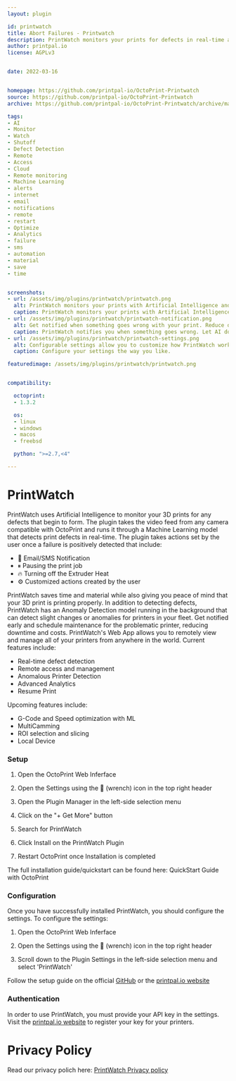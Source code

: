 ```yaml
---
layout: plugin

id: printwatch
title: Abort Failures - Printwatch
description: PrintWatch monitors your prints for defects in real-time and optimizes your 3D printers using Artificial Intelligence
author: printpal.io
license: AGPLv3


date: 2022-03-16


homepage: https://github.com/printpal-io/OctoPrint-Printwatch
source: https://github.com/printpal-io/OctoPrint-Printwatch
archive: https://github.com/printpal-io/OctoPrint-Printwatch/archive/master.zip

tags:
- AI
- Monitor
- Watch
- Shutoff
- Defect Detection
- Remote
- Access
- Cloud
- Remote monitoring
- Machine Learning
- alerts
- internet
- email
- notifications
- remote
- restart
- Optimize
- Analytics
- failure
- sms
- automation
- material
- save
- time


screenshots:
- url: /assets/img/plugins/printwatch/printwatch.png
  alt: PrintWatch monitors your prints with Artificial Intelligence and saves you time and material
  caption: PrintWatch monitors your prints with Artificial Intelligence
- url: /assets/img/plugins/printwatch/printwatch-notification.png
  alt: Get notified when something goes wrong with your print. Reduce downtime and loss
  caption: PrintWatch notifies you when something goes wrong. Let AI do the watching for you while you enjoy your day
- url: /assets/img/plugins/printwatch/printwatch-settings.png
  alt: Configurable settings allow you to customize how PrintWatch works for you.
  caption: Configure your settings the way you like.

featuredimage: /assets/img/plugins/printwatch/printwatch.png


compatibility:

  octoprint:
  - 1.3.2

  os:
  - linux
  - windows
  - macos
  - freebsd

  python: ">=2.7,<4"

---
```


# PrintWatch

PrintWatch uses Artificial Intelligence to monitor your 3D prints for any defects that begin to form. The plugin takes the video feed from any camera compatible with OctoPrint and runs it through a Machine Learning model that detects print defects in real-time. The plugin takes actions set by the user once a failure is positively detected that include:

- 📧 Email/SMS Notification
- ⏸ Pausing the print job
- 🔥 Turning off the Extruder Heat
- ⚙ Customized actions created by the user


PrintWatch saves time and material while also giving you peace of mind that your 3D print is printing properly. In addition to detecting defects, PrintWatch has an Anomaly Detection model running in the background that can detect slight changes or anomalies for printers in your fleet. Get notified early and schedule maintenance for the problematic printer, reducing downtime and costs. PrintWatch's Web App allows you to remotely view and manage all of your printers from anywhere in the world.
Current features include:

- Real-time defect detection
- Remote access and management
- Anomalous Printer Detection
- Advanced Analytics
- Resume Print

Upcoming features include:

- G-Code and Speed optimization with ML
- MultiCamming
- ROI selection and slicing
- Local Device

### Setup

1. Open the OctoPrint Web Inferface

2. Open the Settings using the 🔧 (wrench) icon in the top right header

3. Open the Plugin Manager in the left-side selection menu

4. Click on the "+ Get More" button

5. Search for PrintWatch

6. Click Install on the PrintWatch Plugin

7. Restart OctoPrint once Installation is completed

The full installation guide/quickstart can be found here: QuickStart Guide with OctoPrint

### Configuration

Once you have successfully installed PrintWatch, you should configure the settings. To configure the settings:

1. Open the OctoPrint Web Inferface

2. Open the Settings using the 🔧 (wrench) icon in the top right header

3. Scroll down to the Plugin Settings in the left-side selection menu and select 'PrintWatch'

Follow the setup guide on the official [GitHub](https://github.com/printpal-io/OctoPrint-PrintWatch) or the [printpal.io website](https://printpal.io/documentation/quick-start-guide/)


### Authentication


In order to use PrintWatch, you must provide your API key in the settings. Visit the [printpal.io website](https://printpal.io/pricing/) to register your key for your printers.

# Privacy Policy
Read our privacy polich here: [PrintWatch Privacy policy](https://printpal.io/privacy/)
